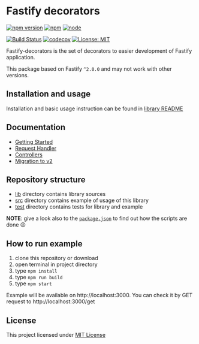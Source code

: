 # Fastify decorators
[![npm version](https://badge.fury.io/js/fastify-decorators.svg?colorB=brightgreen)](https://www.npmjs.com/package/fastify-decorators)
[![npm](https://img.shields.io/npm/dm/fastify-decorators.svg?colorB=brightgreen)](https://www.npmjs.com/package/fastify-decorators)
[![node](https://img.shields.io/node/v/fastify-decorators.svg?colorB=brightgreen)](https://www.npmjs.com/package/fastify-decorators)

[![Build Status](https://travis-ci.com/L2jLiga/fastify-decorators.svg?branch=master)](https://travis-ci.com/L2jLiga/fastify-decorators)
[![codecov](https://codecov.io/gh/L2jLiga/fastify-decorators/branch/master/graph/badge.svg)](https://codecov.io/gh/L2jLiga/fastify-decorators)
[![License: MIT](https://img.shields.io/badge/License-MIT-brightgreen.svg)](https://opensource.org/licenses/MIT)

Fastify-decorators is the set of decorators to easier development of Fastify application.

This package based on Fastify `^2.0.0` and may not work with other versions.

## Installation and usage

Installation and basic usage instruction can be found in [library README]

## Documentation

- [Getting Started]
- [Request Handler]
- [Controllers]
- [Migration to v2]

## Repository structure

- [lib] directory contains library sources
- [src] directory contains example of usage of this library
- [test] directory contains tests for library and example

**NOTE**: give a look also to the [`package.json`] to find out how the scripts are done 😉

## How to run example

1. clone this repository or download
1. open terminal in project directory
1. type `npm install`
1. type `npm run build`
1. type `npm start`

Example will be available on http://localhost:3000. You can check it by GET request to http://localhost:3000/get

## License

This project licensed under [MIT License]

[library README]: ./lib/README.md
[lib]: ./lib
[src]: ./src
[test]: ./test
[`package.json`]: ./package.json
[Getting Started]: ./lib/docs/Getting-Started.md
[Request Handler]: ./lib/docs/Request-Handlers.md
[Controllers]: ./lib/docs/Controllers.md
[Migration to v2]: ./lib/docs/Migration-to-v2.md
[MIT License]: https://github.com/L2jLiga/fastify-decorators/blob/master/LICENSE
